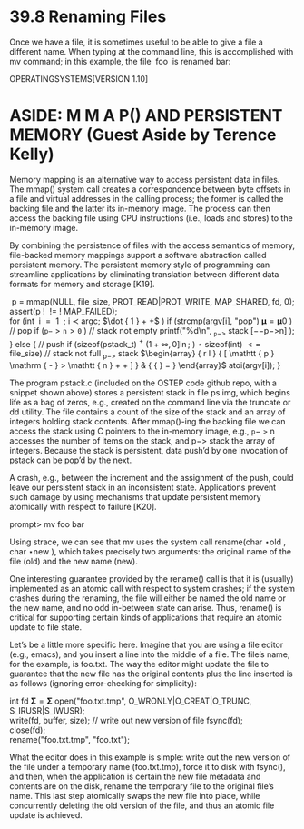 # 39.8 Renaming Files  

Once we have a file, it is sometimes useful to be able to give a file a different name. When typing at the command line, this is accomplished with mv command; in this example, the file $\scriptstyle { \mathrm { ~ f o o ~ } }$ is renamed bar:  

OPERATINGSYSTEMS[VERSION 1.10]  

# ASIDE: M M A P() AND PERSISTENT MEMORY (Guest Aside by Terence Kelly)  

Memory mapping is an alternative way to access persistent data in files. The mmap() system call creates a correspondence between byte offsets in a file and virtual addresses in the calling process; the former is called the backing file and the latter its in-memory image. The process can then access the backing file using CPU instructions (i.e., loads and stores) to the in-memory image.  

By combining the persistence of files with the access semantics of memory, file-backed memory mappings support a software abstraction called persistent memory. The persistent memory style of programming can streamline applications by eliminating translation between different data formats for memory and storage [K19].  

$\mathrm { ~ p ~ } =$ mmap(NULL, file_size, PROT_READ|PROT_WRITE, MAP_SHARED, fd, 0);   
assert(p ! $\ ! = \ !$ MAP_FAILED);   
for (int $\mathrm { ~ i ~ } = \mathrm { ~ 1 ~ }$ ; i $\prec$ argc; $\dot { 1 } + +$ ) if (strcmp(argv[i], "pop") $\scriptstyle \mathbf { \mu } = \mathbf { \mu } 0$ ) // pop if $( \mathtt { p } \mathtt { - } > \mathtt { n } > \mathtt { 0 }$ ) // stack not empty printf("%d\n", $_ { \mathtt { p } \mathrm { - } \mathrm { > } }$ stack $[ \mathrm { -- } \mathrm { p } \mathrm { - } \mathrm { > } \mathrm { n } ]$ ); } else { // push if (sizeof(pstack_t) $^ +$ $( 1 + \infty , 0 ]  \ln ;$ ) $\star$ sizeof(int) $< =$ file_size) // stack not full $_ { \mathrm { p \mathrm { - } } \mathrm { > } }$ stack $\begin{array} { r l } { [ \mathtt { p } \mathrm { - } > \mathtt { n } + + ] } & { { } = } \end{array}$ atoi(argv[i]); }  

The program pstack.c (included on the OSTEP code github repo, with a snippet shown above) stores a persistent stack in file ps.img, which begins life as a bag of zeros, e.g., created on the command line via the truncate or dd utility. The file contains a count of the size of the stack and an array of integers holding stack contents. After mmap()-ing the backing file we can access the stack using C pointers to the in-memory image, e.g., $\mathtt { p \mathrm { - } > \mathrm { n } }$ accesses the number of items on the stack, and $\mathrm { p - } >$ stack the array of integers. Because the stack is persistent, data push’d by one invocation of pstack can be pop’d by the next.  

A crash, e.g., between the increment and the assignment of the push, could leave our persistent stack in an inconsistent state. Applications prevent such damage by using mechanisms that update persistent memory atomically with respect to failure [K20].  

prompt> mv foo bar  

Using strace, we can see that mv uses the system call rename(char $\star \mathsf { o l d }$ , char $\star \boldsymbol { \mathrm { n e w } }$ ), which takes precisely two arguments: the original name of the file (old) and the new name (new).  

One interesting guarantee provided by the rename() call is that it is (usually) implemented as an atomic call with respect to system crashes; if the system crashes during the renaming, the file will either be named the old name or the new name, and no odd in-between state can arise. Thus, rename() is critical for supporting certain kinds of applications that require an atomic update to file state.  

Let’s be a little more specific here. Imagine that you are using a file editor (e.g., emacs), and you insert a line into the middle of a file. The file’s name, for the example, is foo.txt. The way the editor might update the file to guarantee that the new file has the original contents plus the line inserted is as follows (ignoring error-checking for simplicity):  

int fd $\mathbf { \Sigma } = \mathbf { \Sigma }$ open("foo.txt.tmp", O_WRONLY|O_CREAT|O_TRUNC, S_IRUSR|S_IWUSR);   
write(fd, buffer, size); // write out new version of file fsync(fd);   
close(fd);   
rename("foo.txt.tmp", "foo.txt");  

What the editor does in this example is simple: write out the new version of the file under a temporary name (foo.txt.tmp), force it to disk with fsync(), and then, when the application is certain the new file metadata and contents are on the disk, rename the temporary file to the original file’s name. This last step atomically swaps the new file into place, while concurrently deleting the old version of the file, and thus an atomic file update is achieved.  

